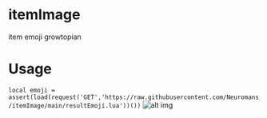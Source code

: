 # itemImage
item emoji growtopian


# Usage
```local emoji = assert(load(request('GET','https://raw.githubusercontent.com/Neuromans/itemImage/main/resultEmoji.lua'))())```
![alt img](https://cdn.discordapp.com/attachments/985689423796666419/1109802144741212190/code.png)
